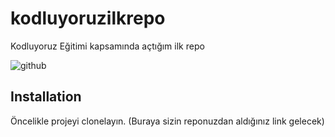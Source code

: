 # kodluyoruzilkrepo
Kodluyoruz Eğitimi kapsamında açtığım ilk repo

![github](https://user-images.githubusercontent.com/94282227/160468254-b665e173-0321-4ee6-8298-13f27dcccb20.png)

## Installation

Öncelikle projeyi clonelayın. (Buraya sizin reponuzdan aldığınız link gelecek)

